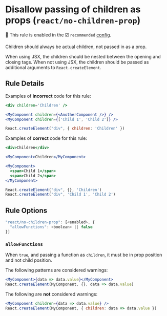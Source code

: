 # Disallow passing of children as props (`react/no-children-prop`)

💼 This rule is enabled in the ☑️ `recommended` [config](https://github.com/jsx-eslint/eslint-plugin-react/#shareable-configs).

<!-- end auto-generated rule header -->

Children should always be actual children, not passed in as a prop.

When using JSX, the children should be nested between the opening and closing
tags. When not using JSX, the children should be passed as additional
arguments to `React.createElement`.

## Rule Details

Examples of **incorrect** code for this rule:

```jsx
<div children='Children' />

<MyComponent children={<AnotherComponent />} />
<MyComponent children={['Child 1', 'Child 2']} />

React.createElement("div", { children: 'Children' })
```

Examples of **correct** code for this rule:

```jsx
<div>Children</div>

<MyComponent>Children</MyComponent>

<MyComponent>
  <span>Child 1</span>
  <span>Child 2</span>
</MyComponent>

React.createElement("div", {}, 'Children')
React.createElement("div", 'Child 1', 'Child 2')
```

## Rule Options

```js
"react/no-children-prop": [<enabled>, {
  "allowFunctions": <boolean> || false
}]
```

### `allowFunctions`

When `true`, and passing a function as `children`, it must be in prop position and not child position.

The following patterns are considered warnings:

```jsx
<MyComponent>{data => data.value}</MyComponent>
React.createElement(MyComponent, {}, data => data.value)
```

The following are **not** considered warnings:

```jsx
<MyComponent children={data => data.value} />
React.createElement(MyComponent, { children: data => data.value })
```
